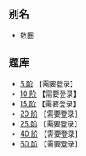 ## 别名
- 数圈

## 题库
- [5 阶](http://www.sudokufans.org.cn/lx/loop.index.php?p=p&w=5) 【需要登录】
- [10 阶](http://www.sudokufans.org.cn/lx/loop.index.php?p=p&w=10) 【需要登录】
- [15 阶](http://www.sudokufans.org.cn/lx/loop.index.php?p=p&w=15) 【需要登录】
- [20 阶](http://www.sudokufans.org.cn/lx/loop.index.php?p=p&w=20) 【需要登录】
- [25 阶](http://www.sudokufans.org.cn/lx/loop.index.php?p=p&w=25) 【需要登录】
- [40 阶](http://www.sudokufans.org.cn/lx/loop.index.php?p=p&w=40) 【需要登录】
- [60 阶](http://www.sudokufans.org.cn/lx/loop.index.php?p=p&w=60) 【需要登录】